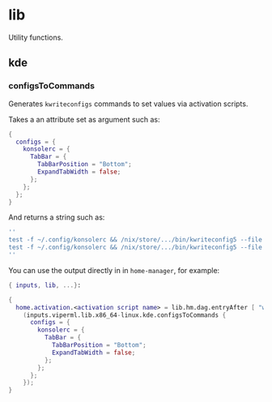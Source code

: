 # lib

Utility functions.

## kde


### configsToCommands

Generates `kwriteconfigs` commands to set values via activation scripts.

Takes a an attribute set as argument such as:
```nix
{
  configs = {
    konsolerc = {
      TabBar = {
        TabBarPosition = "Bottom";
        ExpandTabWidth = false;
      };
    };
  };
}
```

And returns a string such as:
```nix
''
test -f ~/.config/konsolerc && /nix/store/.../bin/kwriteconfig5 --file ~/.config/konsolerc --group 'TabBar' --key 'TabBarPosition' 'Bottom'
test -f ~/.config/konsolerc && /nix/store/.../bin/kwriteconfig5 --file ~/.config/konsolerc --group 'TabBar' --key 'ExpandTabWidth' 'false'
''
```

You can use the output directly in in `home-manager`, for example:
```nix
{ inputs, lib, ...}:

{
  home.activation.<activation script name> = lib.hm.dag.entryAfter [ "writeBoundary" ]
    (inputs.viperml.lib.x86_64-linux.kde.configsToCommands {
      configs = {
        konsolerc = {
          TabBar = {
            TabBarPosition = "Bottom";
            ExpandTabWidth = false;
          };
        };
      };
    });
}
```
